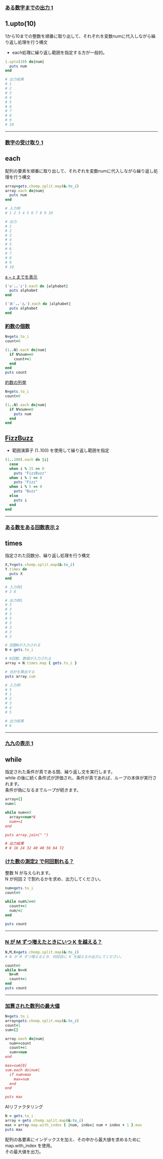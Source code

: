 ### [ある数字までの出力 1 ](https://paiza.jp/works/mondai/loop_problems/loop_problems__print_num_step1)

## 1.upto(10)  
1から10までの整数を順番に取り出して、それぞれを変数numに代入しながら繰り返し処理を行う構文  
* each処理に繰り返し範囲を指定する方が一般的。
```Ruby
1.upto(10) do|num|
  puts num
end

# 出力結果
# 1
# 2
# 3
# 4
# 5
# 6
# 7
# 8
# 9
# 10
```
***
### [数字の受け取り 1 ](https://paiza.jp/works/mondai/loop_problems/loop_problems__input_num_step1)

## each  
配列の要素を順番に取り出して、それぞれを変数numに代入しながら繰り返し処理を行う構文
```Ruby
array=gets.chomp.split.map(&:to_i)
array.each do|num|
  puts num
end

# 入力例
# 1 2 3 4 5 6 7 8 9 10

# 出力
# 1
# 2
# 3
# 4
# 5
# 6
# 7
# 8
# 9
# 10
```
[a ~ z までを表示 ](https://paiza.jp/works/mondai/loop_problems/loop_problems__print_alpha)
```Ruby
('a'..'z').each do |alphabet|
  puts alphabet
end
```
```Ruby
('あ'..'ん').each do |alphabet|
  puts alphabet
end
```
### [約数の個数](https://paiza.jp/works/mondai/loop_problems2/loop_problems2__divsor_count)

```Ruby
N=gets.to_i
count=0

(1..N).each do|num|
  if N%num==0
    count+=1
  end
end
puts count
```
[約数の列挙](https://paiza.jp/works/mondai/loop_problems2/loop_problems2__divsor_print)
```Ruby
N=gets.to_i
count=0

(1..N).each do|num|
  if N%num==0
    puts num
  end
end
```
## [FizzBuzz](https://paiza.jp/works/mondai/loop_problems/loop_problems__fizzbuzz)
* 範囲演算子 (1..100) を使用して繰り返し範囲を指定
```Ruby
(1..100).each do |i|
  case
  when i % 15 == 0
    puts "FizzBuzz"
  when i % 3 == 0
    puts "Fizz"
  when i % 5 == 0
    puts "Buzz"
  else
    puts i
  end
end
```


***
### [ある数をある回数表示 2 ](https://paiza.jp/works/mondai/loop_problems/loop_problems__rep_num_step2)

## times  
指定された回数分、繰り返し処理を行う構文
```Ruby
X,Y=gets.chomp.split.map(&:to_i)
Y.times do
  puts X
end

# 入力例1
# 3 8

# 出力例1
# 3
# 3
# 3
# 3
# 3
# 3
# 3
# 3
```
```Ruby
# 回数Nが入力される
N = gets.to_i

# N回数、数値が入力される
array = N.times.map { gets.to_i }

# 合計を算出する
puts array.sum

# 入力例
# 5
# 1
# 2
# 3
# 4
# 5

# 出力結果
# 6
```
***
### [九九の表示 1 ](https://paiza.jp/works/mondai/loop_problems/loop_problems__kuku_step1)

## while  
指定された条件が真である間、繰り返し文を実行します。  
while の後に続く条件式が評価され、条件が真であれば、ループの本体が実行されます。  
条件が偽になるまでループが続きます。
```Ruby
array=[]
num=1

while num<=9
  array<<num*8
  num+=1
end

puts array.join(" ")

# 出力結果
# 8 16 24 32 40 48 56 64 72
```
### [けた数の測定2 で何回割れる？](https://paiza.jp/works/mondai/loop_problems2/loop_problems2__div_two)
整数 N が与えられます。  
N が何回 2 で割れるかを求め、出力してください。
```Ruby
num=gets.to_i
count=0

while num%2==0
  count+=1
  num/=2
end

puts count
```
***

### [N が M ずつ増えたときにいつ K を越える？](https://paiza.jp/works/mondai/loop_problems2/loop_problems2__inc_m)
```Ruby
N,M,K=gets.chomp.split.map(&:to_i)
# N が M ずつ増えるとき、何回目に K を越えるか出力してください。

count=0
while N<=K
  N+=M
  count+=1
end
puts count
```
***

### [加算された数列の最大値](https://paiza.jp/works/mondai/loop_problems2/loop_problems2__add_maxseq)

```Ruby
N=gets.to_i
array=gets.chomp.split.map(&:to_i)
count=1
sum=[]

array.each do|num|
  num+=count
  count+=1
  sum<<num
end

max=sum[0]
sum.each do|num|
  if num>max
    max=num
  end
end

puts max
```

AIリファクタリング
```Ruby
N = gets.to_i
array = gets.chomp.split.map(&:to_i)
max = array.map.with_index { |num, index| num + index + 1 }.max
puts max
```
配列の各要素にインデックスを加え、その中から最大値を求めるために map.with_index を使用。  
その最大値を出力。
